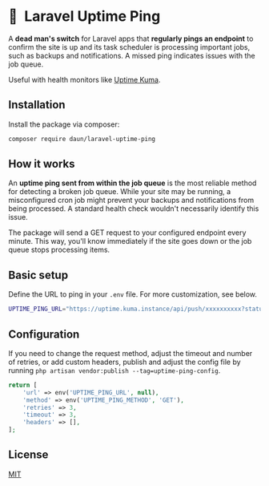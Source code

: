 # 📡  Laravel Uptime Ping

A **dead man's switch** for Laravel apps that **regularly pings an endpoint** to confirm the site is
up and its task scheduler is processing important jobs, such as backups and notifications. A missed
ping indicates issues with the job queue.

Useful with health monitors like [Uptime Kuma](https://uptime.kuma.pet/).

## Installation

Install the package via composer:

```bash
composer require daun/laravel-uptime-ping
```

## How it works

An **uptime ping sent from within the job queue** is the most reliable method for detecting a broken
job queue. While your site may be running, a misconfigured cron job might prevent your backups and
notifications from being processed. A standard health check wouldn't necessarily identify this issue.

The package will send a GET request to your configured endpoint every minute. This way, you'll know
immediately if the site goes down or the job queue stops processing items.

## Basic setup

Define the URL to ping in your `.env` file. For more customization, see below.

```bash
UPTIME_PING_URL="https://uptime.kuma.instance/api/push/xxxxxxxxxx?status=up&msg=OK&ping="
```

## Configuration

If you need to change the request method, adjust the timeout and number of retries, or add custom
headers, publish and adjust the config file by running
`php artisan vendor:publish --tag=uptime-ping-config`.

```php
return [
    'url' => env('UPTIME_PING_URL', null),
    'method' => env('UPTIME_PING_METHOD', 'GET'),
    'retries' => 3,
    'timeout' => 3,
    'headers' => [],
];
```

## License

[MIT](https://opensource.org/licenses/MIT)
